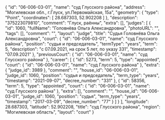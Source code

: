 {
    "id": "06-006-03-01",
    "name": "суд Глусского района",
    "address": "Могилевская обл., г.Глуск, ул.Первомайская, 15а",
    "geometry": {
        "type": "Point",
        "coordinates": [
            28.687303,
            52.902208
        ]
    },
    "description": "375223079810",
    "comment": "Глуск, раённы",
    "extra": [],
    "judges": [
        {
            "id": 1060,
            "fullName": "Головнёва Ольга Александровна",
            "photoURL": "",
            "tags": [],
            "comment": "",
            "layout": "judge",
            "title": "Судья Головнёва Ольга Александровна",
            "court": {
                "id": "06-006-03-01",
                "name": "суд Глусского района",
                "position": "судья и председатель",
                "termType": "years",
                "term": 5,
                "description": "c 07.09.2021, на срок 5 лет, по указу 331",
                "timestamp": "07.09.2021"
            },
            "previousCourt": {
                "id": "06-006-03-01",
                "name": "суд Глусского района"
            },
            "career": [
                {
                    "id": 5273,
                    "term": 5,
                    "type": "appointed",
                    "court": {
                        "id": "06-006-03-01",
                        "name": "суд Глусского района"
                    },
                    "extra": {
                        "judge_id": 3989
                    },
                    "comment": "",
                    "house_id": "06-006-03-01",
                    "judge_id": 1060,
                    "position": "судья и председатель",
                    "term_type": "years",
                    "timestamp": "2021-09-07",
                    "decree_number": "331"
                },
                {
                    "id": 58356,
                    "term": 5,
                    "type": "appointed",
                    "court": {
                        "id": "06-006-03-01",
                        "name": "суд Глусского района"
                    },
                    "extra": [],
                    "comment": "",
                    "house_id": "06-006-03-01",
                    "judge_id": 1060,
                    "position": "судья",
                    "term_type": "years",
                    "timestamp": "2017-03-09",
                    "decree_number": "77"
                }
            ]
        }
    ],
    "longitude": 28.687303,
    "latitude": 52.902208,
    "title": "суд Глусского района",
    "region": "Могилевская область",
    "layout": "court"
}